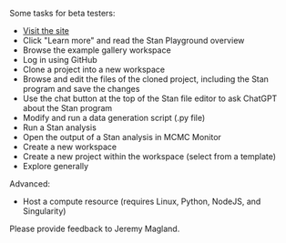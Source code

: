 Some tasks for beta testers:

* [Visit the site](https://stan-playground.vercel.app)
* Click "Learn more" and read the Stan Playground overview
* Browse the example gallery workspace
* Log in using GitHub
* Clone a project into a new workspace
* Browse and edit the files of the cloned project, including the Stan program and save the changes
* Use the chat button at the top of the Stan file editor to ask ChatGPT about the Stan program
* Modify and run a data generation script (.py file)
* Run a Stan analysis
* Open the output of a Stan analysis in MCMC Monitor
* Create a new workspace
* Create a new project within the workspace (select from a template)
* Explore generally

Advanced:
* Host a compute resource (requires Linux, Python, NodeJS, and Singularity)

Please provide feedback to Jeremy Magland.
